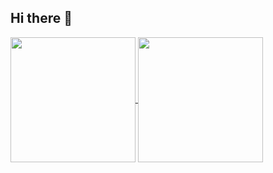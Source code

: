 ## Hi there 👋

<!--
**evshary/evshary** is a ✨ _special_ ✨ repository because its `README.md` (this file) appears on your GitHub profile.

Here are some ideas to get you started:

- 🔭 I’m currently working on ...
- 🌱 I’m currently learning ...
- 👯 I’m looking to collaborate on ...
- 🤔 I’m looking for help with ...
- 💬 Ask me about ...
- 📫 How to reach me: ...
- 😄 Pronouns: ...
- ⚡ Fun fact: ...
-->

<a href="https://github-readme-stats.vercel.app/api?username=evshary&show_icons=true">
  <img height=200 align="center" src="https://github-readme-stats.vercel.app/api?username=evshary&show_icons=true" />
</a>
<a href="https://github-readme-stats.vercel.app/api/top-langs/?username=evshary&layout=donut&size_weight=0.5&count_weight=0.5&langs_count=5&hide=html,css,javascript&exclude_repo=cheat-sheet,arm-os-4fun">
  <img height=200 align="center" src="https://github-readme-stats.vercel.app/api/top-langs/?username=evshary&layout=donut&size_weight=0.5&count_weight=0.5&langs_count=5&hide=html,css,javascript&exclude_repo=cheat-sheet,arm-os-4fun" />
</a>
